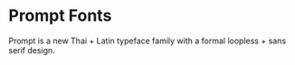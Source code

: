 # Prompt Fonts

Prompt is a new Thai + Latin typeface family with a formal loopless + sans serif design.